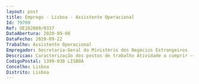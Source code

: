 ```yaml
--- 
layout: post
title: Emprego - Lisboa - Assistente Operacional
Id: 79769
Ref: OE202009/0337
DataAbertura: 2020-09-08
DataFecho: 2020-09-22
Trabalho: Assistente Operacional
Empregador: Secretaria-Geral do Ministério dos Negócios Estrangeiros
Descricao: Caracterização dos postos de trabalho Atividade a cumprir — funções normais atribuídas à sua categoria1 — Execução de tarefas de apoio elementares, indispensáveis ao funcionamento do Gabinete de Informação e Imprensa2 — Fotocopiar digitalizar e proceder a recortes de notícias de jornais para elaboração das Síntese de Imprensa Nacional e Estrangeira. Perfil de competências 1 — Detentor(a) dos conhecimentos e experiência profissional adequados para o desempenho das atividades inerentes ao posto de trabalho identificado 2 — Capacidade para concretizar com eficácia e eficiência os objetivos do serviço e as tarefas que lhe são distribuídas 3 — Capacidade para organizar a sua atividade, definir prioridades e realizá la de forma metódica 4 — Capacidade de se ajustar à mudança e a novos desafios profissionais 5 — Capacidade de comunicação verbal e escrita 6 — Capacidade de trabalho em equipa e cooperação.
CodigoPostal: 1399-030 LISBOA
Concelho: Lisboa
Distrito: Lisboa
--- 
```

